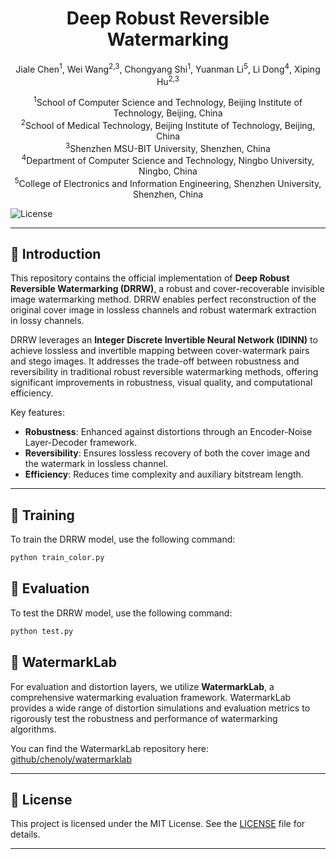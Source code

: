 <div align="center">
<h1>Deep Robust Reversible Watermarking</h1>

Jiale Chen<sup>1</sup>, Wei Wang<sup>2,3</sup>, Chongyang Shi<sup>1</sup>, Yuanman Li<sup>5</sup>, Li Dong<sup>4</sup>, Xiping Hu<sup>2,3</sup>

<sup>1</sup>School of Computer Science and Technology, Beijing Institute of Technology, Beijing, China  
<sup>2</sup>School of Medical Technology, Beijing Institute of Technology, Beijing, China  
<sup>3</sup>Shenzhen MSU-BIT University, Shenzhen, China  
<sup>4</sup>Department of Computer Science and Technology, Ningbo University, Ningbo, China  
<sup>5</sup>College of Electronics and Information Engineering, Shenzhen University, Shenzhen, China  
</div>

![License](https://img.shields.io/badge/License-MIT-blue.svg)

---

## 📝 Introduction

This repository contains the official implementation of **Deep Robust Reversible Watermarking (DRRW)**, a robust and cover-recoverable invisible image watermarking method. DRRW enables perfect reconstruction of the original cover image in lossless channels and robust watermark extraction in lossy channels.

DRRW leverages an **Integer Discrete Invertible Neural Network (IDINN)** to achieve lossless and invertible mapping between cover-watermark pairs and stego images. It addresses the trade-off between robustness and reversibility in traditional robust reversible watermarking methods, offering significant improvements in robustness, visual quality, and computational efficiency.

Key features:
- **Robustness**: Enhanced against distortions through an Encoder-Noise Layer-Decoder framework.
- **Reversibility**: Ensures lossless recovery of both the cover image and the watermark in lossless channel.
- **Efficiency**: Reduces time complexity and auxiliary bitstream length.

---

## 🚀 Training

To train the DRRW model, use the following command:

```bash
python train_color.py
```

## 🚀 Evaluation

To test the DRRW model, use the following command:

```bash
python test.py
```

## 🚀 WatermarkLab

For evaluation and distortion layers, we utilize **WatermarkLab**, a comprehensive watermarking evaluation framework. WatermarkLab provides a wide range of distortion simulations and evaluation metrics to rigorously test the robustness and performance of watermarking algorithms.

You can find the WatermarkLab repository here: [github/chenoly/watermarklab](https://github.com/chenoly/watermarklab)

---

## 📜 License

This project is licensed under the MIT License. See the [LICENSE](LICENSE) file for details.

---
